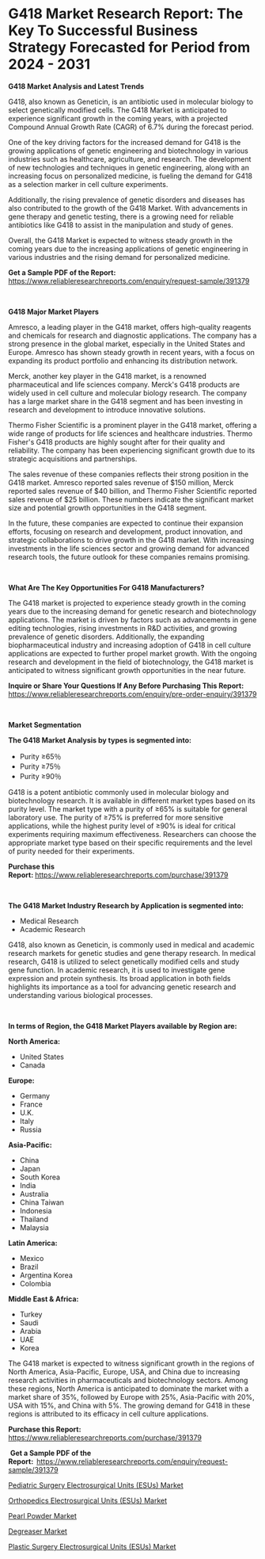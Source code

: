 <p><h1>G418 Market Research Report: The Key To Successful Business Strategy Forecasted for Period from 2024 - 2031</h1></p><p><strong>G418 Market Analysis and Latest Trends</strong></p>
<p><p>G418, also known as Geneticin, is an antibiotic used in molecular biology to select genetically modified cells. The G418 Market is anticipated to experience significant growth in the coming years, with a projected Compound Annual Growth Rate (CAGR) of 6.7% during the forecast period. </p><p>One of the key driving factors for the increased demand for G418 is the growing applications of genetic engineering and biotechnology in various industries such as healthcare, agriculture, and research. The development of new technologies and techniques in genetic engineering, along with an increasing focus on personalized medicine, is fueling the demand for G418 as a selection marker in cell culture experiments.</p><p>Additionally, the rising prevalence of genetic disorders and diseases has also contributed to the growth of the G418 Market. With advancements in gene therapy and genetic testing, there is a growing need for reliable antibiotics like G418 to assist in the manipulation and study of genes.</p><p>Overall, the G418 Market is expected to witness steady growth in the coming years due to the increasing applications of genetic engineering in various industries and the rising demand for personalized medicine.</p></p>
<p><strong>Get a Sample PDF of the Report:&nbsp;</strong> <a href="https://www.reliableresearchreports.com/enquiry/request-sample/391379">https://www.reliableresearchreports.com/enquiry/request-sample/391379</a></p>
<p>&nbsp;</p>
<p><strong>G418 Major Market Players</strong></p>
<p><p>Amresco, a leading player in the G418 market, offers high-quality reagents and chemicals for research and diagnostic applications. The company has a strong presence in the global market, especially in the United States and Europe. Amresco has shown steady growth in recent years, with a focus on expanding its product portfolio and enhancing its distribution network.</p><p>Merck, another key player in the G418 market, is a renowned pharmaceutical and life sciences company. Merck's G418 products are widely used in cell culture and molecular biology research. The company has a large market share in the G418 segment and has been investing in research and development to introduce innovative solutions.</p><p>Thermo Fisher Scientific is a prominent player in the G418 market, offering a wide range of products for life sciences and healthcare industries. Thermo Fisher's G418 products are highly sought after for their quality and reliability. The company has been experiencing significant growth due to its strategic acquisitions and partnerships.</p><p>The sales revenue of these companies reflects their strong position in the G418 market. Amresco reported sales revenue of $150 million, Merck reported sales revenue of $40 billion, and Thermo Fisher Scientific reported sales revenue of $25 billion. These numbers indicate the significant market size and potential growth opportunities in the G418 segment.</p><p>In the future, these companies are expected to continue their expansion efforts, focusing on research and development, product innovation, and strategic collaborations to drive growth in the G418 market. With increasing investments in the life sciences sector and growing demand for advanced research tools, the future outlook for these companies remains promising.</p></p>
<p>&nbsp;</p>
<p><strong>What Are The Key Opportunities For G418 Manufacturers?</strong></p>
<p><p>The G418 market is projected to experience steady growth in the coming years due to the increasing demand for genetic research and biotechnology applications. The market is driven by factors such as advancements in gene editing technologies, rising investments in R&D activities, and growing prevalence of genetic disorders. Additionally, the expanding biopharmaceutical industry and increasing adoption of G418 in cell culture applications are expected to further propel market growth. With the ongoing research and development in the field of biotechnology, the G418 market is anticipated to witness significant growth opportunities in the near future.</p></p>
<p><strong>Inquire or Share Your Questions If Any Before Purchasing This Report:</strong> <a href="https://www.reliableresearchreports.com/enquiry/pre-order-enquiry/391379">https://www.reliableresearchreports.com/enquiry/pre-order-enquiry/391379</a></p>
<p>&nbsp;</p>
<p><strong>Market Segmentation</strong></p>
<p><strong>The G418 Market Analysis by types is segmented into:</strong></p>
<p><ul><li>Purity ≥65％</li><li>Purity ≥75％</li><li>Purity ≥90％</li></ul></p>
<p><p>G418 is a potent antibiotic commonly used in molecular biology and biotechnology research. It is available in different market types based on its purity level. The market type with a purity of ≥65% is suitable for general laboratory use. The purity of ≥75% is preferred for more sensitive applications, while the highest purity level of ≥90% is ideal for critical experiments requiring maximum effectiveness. Researchers can choose the appropriate market type based on their specific requirements and the level of purity needed for their experiments.</p></p>
<p><strong>Purchase this Report:&nbsp;</strong><a href="https://www.reliableresearchreports.com/purchase/391379">https://www.reliableresearchreports.com/purchase/391379</a></p>
<p>&nbsp;</p>
<p><strong>The G418 Market Industry Research by Application is segmented into:</strong></p>
<p><ul><li>Medical Research</li><li>Academic Research</li></ul></p>
<p><p>G418, also known as Geneticin, is commonly used in medical and academic research markets for genetic studies and gene therapy research. In medical research, G418 is utilized to select genetically modified cells and study gene function. In academic research, it is used to investigate gene expression and protein synthesis. Its broad application in both fields highlights its importance as a tool for advancing genetic research and understanding various biological processes.</p></p>
<p>&nbsp;</p>
<p><strong>In terms of Region, the G418 Market Players available by Region are:</strong></p>
<p>
    <p> <strong> North America: </strong>
        <ul>
            <li>United States</li>
            <li>Canada</li>
        </ul>
        </p> 
    <p> <strong> Europe: </strong>
        <ul>
            <li>Germany</li>
            <li>France</li>
            <li>U.K.</li>
            <li>Italy</li>
            <li>Russia</li>
        </ul>
        </p> 
    <p> <strong> Asia-Pacific: </strong>
        <ul>
            <li>China</li>
            <li>Japan</li>
            <li>South Korea</li>
            <li>India</li>
            <li>Australia</li>
            <li>China Taiwan</li>
            <li>Indonesia</li>
            <li>Thailand</li>
            <li>Malaysia</li>
        </ul>
        </p> 
    <p> <strong> Latin America: </strong>
        <ul>
            <li>Mexico</li>
            <li>Brazil</li>
            <li>Argentina Korea</li>
            <li>Colombia</li>
        </ul>
        </p> 
    <p> <strong> Middle East & Africa: </strong>
        <ul>
            <li>Turkey</li>
            <li>Saudi</li>
            <li>Arabia</li>
            <li>UAE</li>
            <li>Korea</li>
        </ul>
    </p>
    </p>
<p><p>The G418 market is expected to witness significant growth in the regions of North America, Asia-Pacific, Europe, USA, and China due to increasing research activities in pharmaceuticals and biotechnology sectors. Among these regions, North America is anticipated to dominate the market with a market share of 35%, followed by Europe with 25%, Asia-Pacific with 20%, USA with 15%, and China with 5%. The growing demand for G418 in these regions is attributed to its efficacy in cell culture applications.</p></p>
<p><strong>Purchase this Report: </strong><a href="https://www.reliableresearchreports.com/purchase/391379">https://www.reliableresearchreports.com/purchase/391379</a></p>
<p>&nbsp;<strong>Get a Sample PDF of the Report:&nbsp;&nbsp;</strong><a href="https://www.reliableresearchreports.com/enquiry/request-sample/391379">https://www.reliableresearchreports.com/enquiry/request-sample/391379</a></p>
<p><strong></strong></p>
<p><p><a href="https://woozy-pyroraptor-a1f.notion.site/Insights-into-Pediatric-Surgery-Electrosurgical-Units-ESUs-Market-Size-Analysing-Market-Share-Tr-d3d26df9505e423988b9559fe8f21267">Pediatric Surgery Electrosurgical Units (ESUs) Market</a></p><p><a href="https://rainy-horn-d69.notion.site/Orthopedics-Electrosurgical-Units-ESUs-Market-Size-Growth-and-Forecast-from-2024-2031-5fd4706dece44b8db99f44f1002e73fa">Orthopedics Electrosurgical Units (ESUs) Market</a></p><p><a href="https://view.publitas.com/reportprime-1/pearl-powder-market-research-report-provides-critical-insights-that-can-help-shape-business-development-and-investment-strategies/">Pearl Powder Market</a></p><p><a href="https://view.publitas.com/reportprime-1/insights-into-degreaser-market-size-analysing-market-share-trends-and-growth-from-2024-to-2031/">Degreaser Market</a></p><p><a href="https://rainy-horn-d69.notion.site/Plastic-Surgery-Electrosurgical-Units-ESUs-Market-Research-Report-The-Key-To-Successful-Business--0208d8b22d20456390eb3da547f057ac">Plastic Surgery Electrosurgical Units (ESUs) Market</a></p></p>